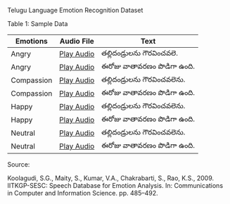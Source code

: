 Telugu Language Emotion Recognition Dataset

Table 1: Sample Data

|Emotions | Audio File | Text |
|---------|------------|------|
|Angry| [Play Audio](https://github.com/AKA-18/Enhancing-Emotion-Recognition-in-Low-Resource-Languages-A-Multimodal-Approach/assets/101402724/d98f1e46-9d52-4ca3-ad76-2aa38ede5c8c) | తల్లిదండ్రులను గౌరవించవలె. |
|Angry| [Play Audio](https://github.com/AKA-18/Enhancing-Emotion-Recognition-in-Low-Resource-Languages-A-Multimodal-Approach/assets/101402724/6a6958bd-3431-4f48-a63b-6a9b69f33517) | ఈరోజు వాతావరణం పొడిగా ఉంది. |
|Compassion| [Play Audio](https://github.com/AKA-18/Enhancing-Emotion-Recognition-in-Low-Resource-Languages-A-Multimodal-Approach/assets/101402724/fc334b55-c66f-4f9b-9bbc-7153ce3ce548) | తల్లిదండ్రులను గౌరవించవలెను. |
|Compassion| [Play Audio](https://github.com/AKA-18/Enhancing-Emotion-Recognition-in-Low-Resource-Languages-A-Multimodal-Approach/assets/101402724/93f6ffe6-12f5-4623-a078-e1a4500435ec) | ఈరోజు వాతావరణం పొడిగా ఉంది. |
|Happy| [Play Audio](https://github.com/AKA-18/Enhancing-Emotion-Recognition-in-Low-Resource-Languages-A-Multimodal-Approach/assets/101402724/43c05238-843d-4a51-a0e6-c4872da8a3c5) | తల్లిదండ్రులను గౌరవించవలెను. |
|Happy| [Play Audio](https://github.com/AKA-18/Enhancing-Emotion-Recognition-in-Low-Resource-Languages-A-Multimodal-Approach/assets/101402724/c3b4750e-0aa0-40eb-89ee-51dccfcd0498) | ఈరోజు వాతావరణం పొడిగా ఉంది. |
|Neutral| [Play Audio](https://github.com/AKA-18/Enhancing-Emotion-Recognition-in-Low-Resource-Languages-A-Multimodal-Approach/assets/101402724/7b31710f-5dee-433f-8684-19b931ee77f5) | తల్లిదండ్రులను గౌరవించవలెను. |
|Neutral| [Play Audio](https://github.com/AKA-18/Enhancing-Emotion-Recognition-in-Low-Resource-Languages-A-Multimodal-Approach/assets/101402724/7147bcc2-0a63-4d9a-aa44-a488065e1063) | ఈరోజు వాతావరణం పొడిగా ఉంది. |
Source:

Koolagudi, S.G., Maity, S., Kumar, V.A., Chakrabarti, S., Rao, K.S., 2009. IITKGP-SESC: Speech Database for Emotion Analysis. In: Communications in Computer and Information Science. pp. 485–492.





















